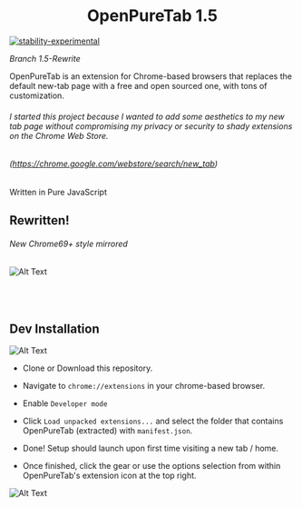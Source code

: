 <h1 align="center">OpenPureTab 1.5</h1>


[![stability-experimental](https://img.shields.io/badge/stability-experimental-orange.svg)](https://github.com/emersion/stability-badges#experimental)

*Branch 1.5-Rewrite*

OpenPureTab is an extension for Chrome-based browsers that replaces the default new-tab page with a free and open sourced one, with tons of customization.

###### I started this project because I wanted to add some aesthetics to my new tab page without compromising my privacy or security to shady extensions on the Chrome Web Store.
###### (https://chrome.google.com/webstore/search/new_tab)

Written in Pure JavaScript

Rewritten!
-------------------
###### New Chrome69+ style mirrored
![Alt Text](https://image.prntscr.com/image/S_YXExqqQvO9oc3ntC1DyA.png)



<br/><br/>
Dev Installation
-------------------
![Alt Text](https://image.prntscr.com/image/NsEaWmfASQSl3X3oZGy9sw.png)

- Clone or Download this repository.

- Navigate to `chrome://extensions` in your chrome-based browser.

- Enable `Developer mode`

- Click `Load unpacked extensions...` and select the folder that contains OpenPureTab (extracted) with `manifest.json`.

- Done! Setup should launch upon first time visiting a new tab / home.

- Once finished, click the gear or use the options selection from within OpenPureTab's extension icon at the top right.

![Alt Text](https://image.prntscr.com/image/2-Vx51ynSTCitvrDb2603A.png)
